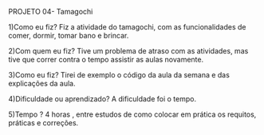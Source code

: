 PROJETO 04- Tamagochi

1)Como eu fiz?
Fiz a atividade do tamagochi, com as funcionalidades de comer, dormir, tomar bano e brincar.

2)Com quem eu fiz?
Tive um problema de atraso com as atividades, mas tive que correr contra o tempo assistir as aulas novamente. 

3)Como eu fiz?
Tirei de exemplo o código da aula da semana e das explicações da aula.

4)Dificuldade ou aprendizado?
A dificuldade foi o tempo.

5)Tempo ?
4 horas , entre estudos de como colocar em prática os requitos, práticas e correções.
